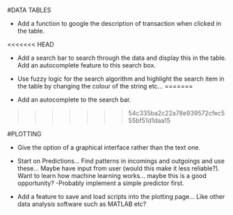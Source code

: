 #DATA TABLES

* Add a function to google the description of transaction when clicked in the table.

<<<<<<< HEAD
* Add a search bar to search through the data and display this in the table. Add an autocomplete feature to this search box.

* Use fuzzy logic for the search algorithm and highlight the search item in the table by changing the colour of the string etc...
=======
* Add an autocomplete to the search bar.
>>>>>>> 54c335ba2c22a78e939572cfec555bf51d1daa15

#PLOTTING

* Give the option of a graphical interface rather than the text one.

* Start on Predictions... Find patterns in incomings and outgoings and use these... Maybe have input from user (would this make it less reliable?). Want to learn how machine learning works... maybe this is a good opportunity? -Probably implement a simple predictor first.

* Add a feature to save and load scripts into the plotting page... Like other data analysis software such as MATLAB etc?



